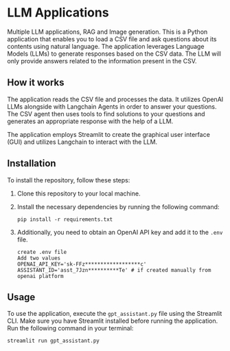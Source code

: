 # LLM Applications

Multiple LLM applications, RAG and Image generation. This is a Python application that enables you to load a CSV file and ask questions about its contents using natural language. The application leverages Language Models (LLMs) to generate responses based on the CSV data. The LLM will only provide answers related to the information present in the CSV.

## How it works

The application reads the CSV file and processes the data. It utilizes OpenAI LLMs alongside with Langchain Agents in order to answer your questions. The CSV agent then uses tools to find solutions to your questions and generates an appropriate response with the help of a LLM.

The application employs Streamlit to create the graphical user interface (GUI) and utilizes Langchain to interact with the LLM.

## Installation

To install the repository, follow these steps:

1. Clone this repository to your local machine.
2. Install the necessary dependencies by running the following command:

   ```
   pip install -r requirements.txt
   ```

3. Additionally, you need to obtain an OpenAI API key and add it to the `.env` file.
   ```
   create .env file
   Add two values
   OPENAI_API_KEY='sk-FFz******************c'
   ASSISTANT_ID='asst_7Jzn**********Te' # if created manually from openai platform
   ```

## Usage

To use the application, execute the `gpt_assistant.py` file using the Streamlit CLI. Make sure you have Streamlit installed before running the application. Run the following command in your terminal:

```
streamlit run gpt_assistant.py
```
